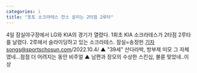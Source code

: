 ```yaml
---
categories: i
title: "포토 소크라테스 찬스 살리는 2타점 2루타"
---
```

4일 잠실야구장에서 LG와 KIA의 경기가 열렸다. 1회초 KIA 소크라테스가 2타점 2루타를 날렸다. 2루에서 슬라이딩하고 있는 소크라테스. 잠실=송정헌 기자songs@sportschosun.com/2022.10.4/  ▲ "39세" 산다라박, 방부제 미모 그 자체였네...점점 더 어려지는 동안 비주얼 ▲ 남편과 장모의 수상한 스킨십, 불륜 맞았네..이상